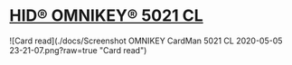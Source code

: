 # [HID® OMNIKEY® 5021 CL](https://www.hidglobal.com/products/readers/omnikey/5021)

![Card read](./docs/Screenshot OMNIKEY CardMan 5021 CL 2020-05-05 23-21-07.png?raw=true "Card read")